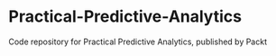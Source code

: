 # Practical-Predictive-Analytics
Code repository for Practical Predictive Analytics, published by Packt
